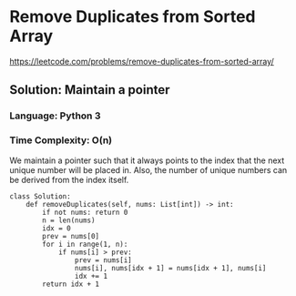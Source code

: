 # Remove Duplicates from Sorted Array
https://leetcode.com/problems/remove-duplicates-from-sorted-array/

## Solution: Maintain a pointer
### Language: Python 3
### Time Complexity: O(n)

We maintain a pointer such that it always points to the index that the next unique number will be placed in.
Also, the number of unique numbers can be derived from the index itself.

```python3
class Solution:
    def removeDuplicates(self, nums: List[int]) -> int:
        if not nums: return 0
        n = len(nums)
        idx = 0
        prev = nums[0]
        for i in range(1, n):
            if nums[i] > prev:
                prev = nums[i]
                nums[i], nums[idx + 1] = nums[idx + 1], nums[i]
                idx += 1
        return idx + 1
```

